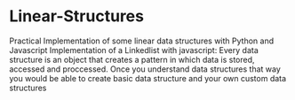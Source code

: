 # Linear-Structures
Practical Implementation of some linear data structures with Python and Javascript
Implementation of a Linkedlist with javascript:
Every data structure is an object that creates a pattern in which data is stored, accessed and proccessed. Once you understand data structures that way you would be able to create basic data structure and your own custom data structures
